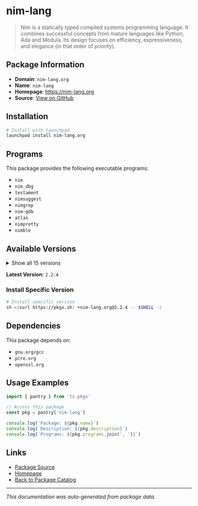 # nim-lang

> Nim is a statically typed compiled systems programming language. It combines successful concepts from mature languages like Python, Ada and Modula. Its design focuses on efficiency, expressiveness, and elegance (in that order of priority).

## Package Information

- **Domain**: `nim-lang.org`
- **Name**: `nim-lang`
- **Homepage**: https://nim-lang.org
- **Source**: [View on GitHub](https://github.com/pkgxdev/pantry/tree/main/projects/nim-lang.org/package.yml)

## Installation

```bash
# Install with launchpad
launchpad install nim-lang.org
```

## Programs

This package provides the following executable programs:

- `nim`
- `nim_dbg`
- `testament`
- `nimsuggest`
- `nimgrep`
- `nim-gdb`
- `atlas`
- `nimpretty`
- `nimble`

## Available Versions

<details>
<summary>Show all 15 versions</summary>

- `2.2.4`, `2.2.2`, `2.2.0`, `2.0.16`, `2.0.14`
- `2.0.12`, `2.0.8`, `2.0.6`, `2.0.4`, `2.0.2`
- `2.0.0`, `1.6.20`, `1.6.18`, `1.6.16`, `1.6.14`

</details>

**Latest Version**: `2.2.4`

### Install Specific Version

```bash
# Install specific version
sh <(curl https://pkgx.sh) +nim-lang.org@2.2.4 -- $SHELL -i
```

## Dependencies

This package depends on:

- `gnu.org/gcc`
- `pcre.org`
- `openssl.org`

## Usage Examples

```typescript
import { pantry } from 'ts-pkgx'

// Access this package
const pkg = pantry['nim-lang']

console.log(`Package: ${pkg.name}`)
console.log(`Description: ${pkg.description}`)
console.log(`Programs: ${pkg.programs.join(', ')}`)
```

## Links

- [Package Source](https://github.com/pkgxdev/pantry/tree/main/projects/nim-lang.org/package.yml)
- [Homepage](https://nim-lang.org)
- [Back to Package Catalog](../../package-catalog.md)

---

*This documentation was auto-generated from package data.*
